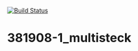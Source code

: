 [![Build Status](https://travis-ci.org/maslichko/381908_1_multisteck.svg?branch=main)](https://travis-ci.org/maslichko/381908_1_multisteck)
# 381908-1_multisteck